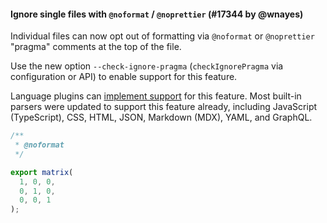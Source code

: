 #### Ignore single files with `@noformat` / `@noprettier` (#17344 by @wnayes)

Individual files can now opt out of formatting via `@noformat` or `@noprettier` "pragma" comments at the top of the file.

Use the new option `--check-ignore-pragma` (`checkIgnorePragma` via configuration or API) to enable support for this feature.

Language plugins can [implement support](https://prettier.io/docs/plugins#parsers) for this feature. Most built-in parsers were updated to support this feature already, including JavaScript (TypeScript), CSS, HTML, JSON, Markdown (MDX), YAML, and GraphQL.

<!-- prettier-ignore -->
```jsx
/**
 * @noformat
 */

export matrix(
  1, 0, 0,
  0, 1, 0,
  0, 0, 1
);
```

